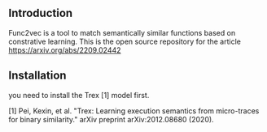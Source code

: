 ## Introduction

Func2vec is a tool to match semantically similar functions based on constrative learning. This is the open source repository for the article https://arxiv.org/abs/2209.02442

## Installation
you need to install the Trex [1] model first.

[1] Pei, Kexin, et al. "Trex: Learning execution semantics from micro-traces for binary similarity." arXiv preprint arXiv:2012.08680 (2020).

